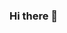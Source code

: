 ### Hi there 👋

<!--
**MadaPas/MadaPas** is a ✨ _special_ ✨ repository because its `README.md` (this file) appears on your GitHub profile.

Here are some ideas to get you started:

- 🌱 I’m currently learning NodeJs & React
- 📫 How to reach me: https://www.linkedin.com/in/andreea-madalina-pascariu/

[![Anurag's GitHub stats](https://github-readme-stats.vercel.app/api?username=MadaPas)](https://github.com/anuraghazra/github-readme-stats)
